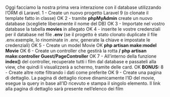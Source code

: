 Oggi facciamo la nostra prima vera interazione con il database utilizzando l’ORM di Laravel.
1 - Create un nuovo progetto Laravel 9 (o clonate il template fatto in classe) OK
2 - tramite **phpMyAdmin** create un nuovo database (scegliete liberamente il nome del DB) OK
3 - Importate nel vostro database la tabella **movies** in allegato OK
4 - inserite le vostre credenziali per il database nel file **.env** (se il progetto è stato clonato duplicate il file .env.exemple, lo rinominate in .env, generate la chiave e impostate le credenziali) OK
5 - Create un model Movie OK
**php artisan make:model Movie** OK
6 - Create un controller che gestirà la rotta **/**
**php artisan make:controller Guest/PageController** OK
7 - All’interno della funzione **index()** del controller, recuperate tutti i film dal database e passateli alla view, che quindi li visualizzerà a schermo, tramite delle card. OK
**BONUS:**
8 - Create altre rotte filtrando i dati come preferite OK
9 - Create una pagina di dettaglio. La pagina di dettaglio riceve dinamicamente l’ID del movie, esegue la query in base all’ID ricevuto e stampa il singolo elemento. Il link alla pagina di dettaglio sarà presente nell’elenco dei film
